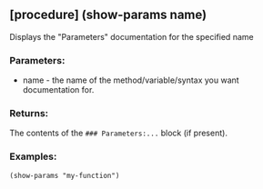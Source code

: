 ## [procedure] (show-params name)
Displays the "Parameters" documentation for the specified name

### Parameters:
* name - the name of the method/variable/syntax you want 
  documentation for.

### Returns:
The contents of the `### Parameters:...` block (if present).

### Examples:
  `(show-params "my-function")`


